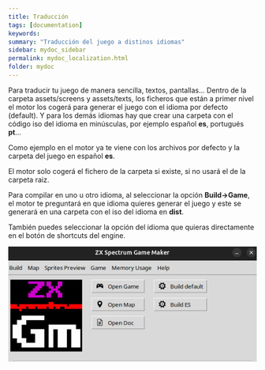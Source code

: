 ```yaml
---
title: Traducción
tags: [documentation]
keywords:
summary: "Traducción del juego a distinos idiomas"
sidebar: mydoc_sidebar
permalink: mydoc_localization.html
folder: mydoc
---
```


Para traducir tu juego de manera sencilla, textos, pantallas... Dentro de la carpeta assets/screens y assets/texts, los ficheros que están a primer nivel el motor los cogerá para generar el juego con el idioma por defecto (default). Y para los demás idiomas hay que crear una carpeta con el código iso del idioma en minúsculas, por ejemplo español **es**, portugués **pt**...

Como ejemplo en el motor ya te viene con los archivos por defecto y la carpeta del juego en español **es**.

El motor solo cogerá el fichero de la carpeta si existe, si no usará el de la carpeta raiz.

Para compilar en uno u otro idioma, al seleccionar la opción **Build->Game**, el motor te preguntará en que idioma quieres generar el juego y este se generará en una carpeta con el iso del idioma en **dist**.

También puedes seleccionar la opción del idioma que quieras directamente en el botón de shortcuts del engine.

![](images/frequent_shortcuts.jpg)
